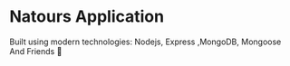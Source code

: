 # Natours Application

Built using modern technologies: Nodejs, Express ,MongoDB, Mongoose And Friends 🥰
